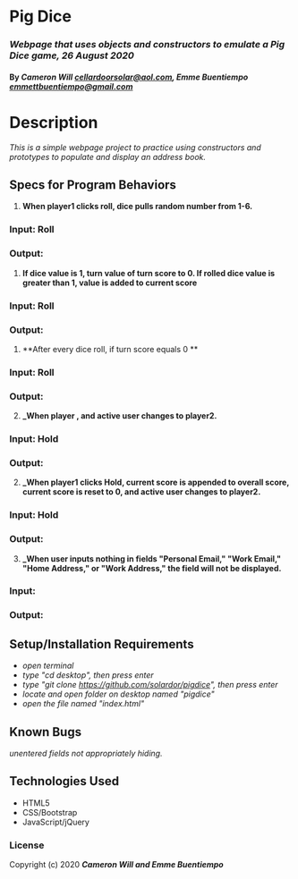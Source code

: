 # Pig Dice

### _Webpage that uses objects and constructors to emulate a Pig Dice game, 26 August 2020_

#### By _**Cameron Will <cellardoorsolar@aol.com>, Emme Buentiempo <emmettbuentiempo@gmail.com>**_

# Description

_This is a simple webpage project to practice using constructors and prototypes to populate and display an address book._

## Specs for Program Behaviors
1. **When player1 clicks roll, dice pulls random number from 1-6.**
### Input: Roll
### Output: 

1. **If dice value is 1, turn value of turn score to 0. If rolled dice value is greater than 1, value is added to current score**
### Input: Roll
### Output: 

1. **After every dice roll, if turn score equals 0 **
### Input: Roll
### Output: 

2. **_When player , and active user changes to player2.**
### Input: Hold
### Output: 

2. **_When player1 clicks Hold, current score is appended to overall score, current score is reset to 0, and active user changes to player2.**
### Input: Hold
### Output: 

3. **_When user inputs nothing in fields "Personal Email," "Work Email," "Home Address," or "Work Address," the field will not be displayed.**
### Input: 
### Output: 


## Setup/Installation Requirements

* _open terminal_
* _type "cd desktop", then press enter_
* _type "git clone https://github.com/solardor/pigdice", then press enter_
* _locate and open folder on desktop named "pigdice"_
* _open the file named "index.html"_

## Known Bugs

_unentered fields not appropriately hiding._

## Technologies Used

* HTML5
* CSS/Bootstrap
* JavaScript/jQuery

### License

Copyright (c) 2020 **_Cameron Will and Emme Buentiempo_**
